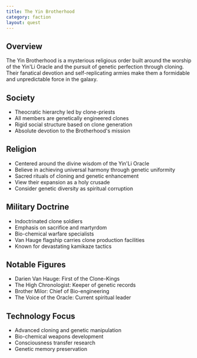 ```yaml
---
title: The Yin Brotherhood
category: faction
layout: quest
---
```


## Overview
The Yin Brotherhood is a mysterious religious order built around the worship of the Yin'Li Oracle and the pursuit of genetic perfection through cloning. Their fanatical devotion and self-replicating armies make them a formidable and unpredictable force in the galaxy.

## Society
- Theocratic hierarchy led by clone-priests
- All members are genetically engineered clones
- Rigid social structure based on clone generation
- Absolute devotion to the Brotherhood's mission

## Religion
- Centered around the divine wisdom of the Yin'Li Oracle
- Believe in achieving universal harmony through genetic uniformity
- Sacred rituals of cloning and genetic enhancement
- View their expansion as a holy crusade
- Consider genetic diversity as spiritual corruption

## Military Doctrine
- Indoctrinated clone soldiers
- Emphasis on sacrifice and martyrdom
- Bio-chemical warfare specialists
- Van Hauge flagship carries clone production facilities
- Known for devastating kamikaze tactics

## Notable Figures
- Darien Van Hauge: First of the Clone-Kings
- The High Chronologist: Keeper of genetic records
- Brother Milor: Chief of Bio-engineering
- The Voice of the Oracle: Current spiritual leader

## Technology Focus
- Advanced cloning and genetic manipulation
- Bio-chemical weapons development
- Consciousness transfer research
- Genetic memory preservation
